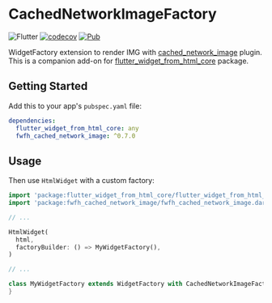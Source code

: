 # CachedNetworkImageFactory

![Flutter](https://github.com/daohoangson/flutter_widget_from_html/workflows/Flutter/badge.svg)
[![codecov](https://codecov.io/gh/daohoangson/flutter_widget_from_html/branch/master/graph/badge.svg)](https://codecov.io/gh/daohoangson/flutter_widget_from_html)
[![Pub](https://img.shields.io/pub/v/fwfh_cached_network_image.svg)](https://pub.dev/packages/fwfh_cached_network_image)

WidgetFactory extension to render IMG with [cached_network_image](https://pub.dev/packages/cached_network_image) plugin.
This is a companion add-on for [flutter_widget_from_html_core](https://pub.dev/packages/flutter_widget_from_html_core) package.

## Getting Started

Add this to your app's `pubspec.yaml` file:

```yaml
dependencies:
  flutter_widget_from_html_core: any
  fwfh_cached_network_image: ^0.7.0
```

## Usage

Then use `HtmlWidget` with a custom factory:

```dart
import 'package:flutter_widget_from_html_core/flutter_widget_from_html_core.dart';
import 'package:fwfh_cached_network_image/fwfh_cached_network_image.dart';

// ...

HtmlWidget(
  html,
  factoryBuilder: () => MyWidgetFactory(),
)

// ...

class MyWidgetFactory extends WidgetFactory with CachedNetworkImageFactory {
}
```
